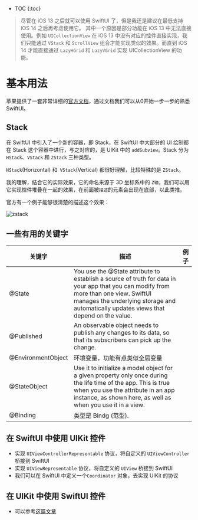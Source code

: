 

* TOC
{:toc}

> 尽管在 iOS 13 之后就可以使用 SwiftUI 了，但是我还是建议在最低支持 iOS 14 之后再考虑使用它。
> 其中一个原因是部分功能在 iOS 13 中无法直接使用。例如 `UICollectionView` 在 iOS 13 中没有对应的控件直接实现，我们只能通过 `VStack` 和 `ScrollView` 组合才能实现类似的效果。而直到 iOS 14 才能直接通过 `LazyHGrid` 和 `LazyVGrid` 实现 UICollectionView 的功能。

# 基本用法

苹果提供了一套非常详细的[官方文档](https://developer.apple.com/tutorials/swiftui)，通过文档我们可以从0开始一步一步的熟悉 SwiftUI。

## Stack

在 SwiftUI 中引入了一个新的容器，即 Stack，在 SwiftUI 中大部分的 UI 绘制都在 Stack 这个容器中进行，与之对应的，是 UIKit 中的 `addSubview`。Stack 分为 `HStack`、`VStack` 和 `ZStack` 三种类型。

`HStack`(Horizontal) 和` VStack`(Vertical) 都很好理解，比较特殊的是 `ZStack`。

我的理解，结合它的实际效果，它的命名来源于 3D 坐标系中的 `Z轴`，我们可以用它实现控件堆叠在一起的效果，在前面被`描述`的元素会出现在底部，以此类推。

官方有一个例子能够很清楚的描述这个效果：

![zstack](/assets/img/xxx.jpg)

## 一些有用的关键字

关键字|描述|例子
-----|---|-----
@State|You use the @State attribute to establish a source of truth for data in your app that you can modify from more than one view. SwiftUI manages the underlying storage and automatically updates views that depend on the value.|
@Published|An observable object needs to publish any changes to its data, so that its subscribers can pick up the change.|
@EnvironmentObject|环境变量，功能有点类似全局变量|
@StateObject|Use it to initialize a model object for a given property only once during the life time of the app. This is true when you use the attribute in an app instance, as shown here, as well as when you use it in a view.|
@Binding|类型是 Bindg<T> (范型).|

## 在 SwiftUI 中使用 UIKit 控件

* 实现 `UIViewControllerRepresentable` 协议，将自定义的 `UIViewController` 桥接到 SwiftUI
* 实现 `UIViewRepresentable` 协议，将自定义的 `UIView` 桥接到 SwiftUI
* 我们可以在 SwiftUI 中定义一个`Coordinator` 对象，去实现 UIKit 的协议

## 在 UIKit 中使用 SwiftUI 控件

* 可以参考[这篇文章](https://www.avanderlee.com/swiftui/integrating-swiftui-with-uikit/)


